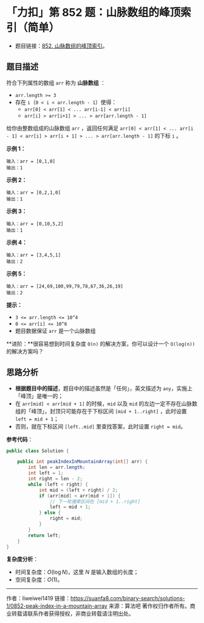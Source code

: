 # 「力扣」第 852 题：山脉数组的峰顶索引（简单）

- 题目链接：[852. 山脉数组的峰顶索引](https://leetcode-cn.com/problems/peak-index-in-a-mountain-array/)。

## 题目描述

符合下列属性的数组 `arr` 称为 **山脉数组** ：

- `arr.length >= 3`
- 存在 `i`（`0 < i < arr.length - 1`）使得：
  - `arr[0] < arr[1] < ... arr[i-1] < arr[i]`
  - `arr[i] > arr[i+1] > ... > arr[arr.length - 1]`

给你由整数组成的山脉数组 `arr` ，返回任何满足 `arr[0] < arr[1] < ... arr[i - 1] < arr[i] > arr[i + 1] > ... > arr[arr.length - 1]` 的下标 `i` 。

**示例 1：**

```
输入：arr = [0,1,0]
输出：1
```

**示例 2：**

```
输入：arr = [0,2,1,0]
输出：1
```

**示例 3：**

```
输入：arr = [0,10,5,2]
输出：1
```

**示例 4：**

```
输入：arr = [3,4,5,1]
输出：2
```

**示例 5：**

```
输入：arr = [24,69,100,99,79,78,67,36,26,19]
输出：2
```

**提示：**

- `3 <= arr.length <= 10^4`
- `0 <= arr[i] <= 10^6`
- 题目数据保证 `arr` 是一个山脉数组

**进阶：**很容易想到时间复杂度 `O(n)` 的解决方案，你可以设计一个 `O(log(n))` 的解决方案吗？

## 思路分析

- **根据题目中的描述**，题目中的描述虽然是「任何」，英文描述为 `any`，实施上「峰顶」是唯一的；
- 在 `arr[mid] < arr[mid + 1]` 的时候，`mid` 以及 `mid` 的左边一定不存在山脉数组的「峰顶」，封顶只可能存在于下标区间 `[mid + 1..right]` ，此时设置 `left = mid + 1`；
- 否则，就在下标区间 `[left..mid]` 里查找答案，此时设置 `right = mid`。

**参考代码**：

```java
public class Solution {

    public int peakIndexInMountainArray(int[] arr) {
        int len = arr.length;
        int left = 1;
        int right = len - 2;
        while (left < right) {
            int mid = (left + right) / 2;
            if (arr[mid] < arr[mid + 1]) {
                // 下一轮搜索区间在 [mid + 1..right]
                left = mid + 1;
            } else {
                right = mid;
            }
        }
        return left;
    }
}
```

**复杂度分析**：

- 时间复杂度：$O(\log N)$，这里 $N$ 是输入数组的长度；
- 空间复杂度：$O(1)$。



---

作者：liweiwei1419
链接：https://suanfa8.com/binary-search/solutions-1/0852-peak-index-in-a-mountain-array
来源：算法吧
著作权归作者所有。商业转载请联系作者获得授权，非商业转载请注明出处。